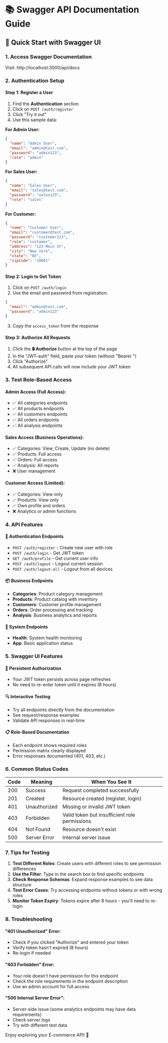 # 📚 Swagger API Documentation Guide

## 🚀 Quick Start with Swagger UI

### 1. **Access Swagger Documentation**
Visit: http://localhost:3000/api/docs

### 2. **Authentication Setup**

#### Step 1: Register a User
1. Find the **Authentication** section
2. Click on `POST /auth/register`
3. Click "Try it out"
4. Use this sample data:

**For Admin User:**
```json
{
  "name": "Admin User",
  "email": "admin@test.com", 
  "password": "admin123",
  "role": "admin"
}
```

**For Sales User:**
```json
{
  "name": "Sales User",
  "email": "sales@test.com",
  "password": "sales123", 
  "role": "sales"
}
```

**For Customer:**
```json
{
  "name": "Customer User",
  "email": "customer@test.com",
  "password": "customer123",
  "role": "customer",
  "address": "123 Main St",
  "city": "New York",
  "state": "NY",
  "zipCode": "10001"
}
```

#### Step 2: Login to Get Token
1. Click on `POST /auth/login`
2. Use the email and password from registration:
```json
{
  "email": "admin@test.com",
  "password": "admin123"
}
```
3. Copy the `access_token` from the response

#### Step 3: Authorize All Requests
1. Click the **🔒 Authorize** button at the top of the page
2. In the "JWT-auth" field, paste your token (without "Bearer ")
3. Click "Authorize"
4. All subsequent API calls will now include your JWT token

### 3. **Test Role-Based Access**

#### Admin Access (Full Access):
- ✅ All categories endpoints
- ✅ All products endpoints  
- ✅ All customers endpoints
- ✅ All orders endpoints
- ✅ All analysis endpoints

#### Sales Access (Business Operations):
- ✅ Categories: View, Create, Update (no delete)
- ✅ Products: Full access
- ✅ Orders: Full access  
- ✅ Analysis: All reports
- ❌ User management

#### Customer Access (Limited):
- ✅ Categories: View only
- ✅ Products: View only
- ✅ Own profile and orders
- ❌ Analytics or admin functions

### 4. **API Features**

#### 🔐 **Authentication Endpoints**
- `POST /auth/register` - Create new user with role
- `POST /auth/login` - Get JWT token
- `GET /auth/profile` - Get current user info
- `POST /auth/logout` - Logout current session
- `POST /auth/logout-all` - Logout from all devices

#### 📦 **Business Endpoints**
- **Categories**: Product category management
- **Products**: Product catalog with inventory
- **Customers**: Customer profile management
- **Orders**: Order processing and tracking
- **Analysis**: Business analytics and reports

#### 🏥 **System Endpoints**  
- **Health**: System health monitoring
- **App**: Basic application status

### 5. **Swagger UI Features**

#### 🔄 **Persistent Authorization**
- Your JWT token persists across page refreshes
- No need to re-enter token until it expires (8 hours)

#### 🔍 **Interactive Testing**
- Try all endpoints directly from the documentation
- See request/response examples
- Validate API responses in real-time

#### 📋 **Role-Based Documentation**
- Each endpoint shows required roles
- Permission matrix clearly displayed
- Error responses documented (401, 403, etc.)

### 6. **Common Status Codes**

| Code | Meaning | When You See It |
|------|---------|----------------|
| 200  | Success | Request completed successfully |
| 201  | Created | Resource created (register, login) |
| 401  | Unauthorized | Missing or invalid JWT token |
| 403  | Forbidden | Valid token but insufficient role permissions |
| 404  | Not Found | Resource doesn't exist |
| 500  | Server Error | Internal server issue |

### 7. **Tips for Testing**

1. **Test Different Roles**: Create users with different roles to see permission differences
2. **Use the Filter**: Type in the search box to find specific endpoints
3. **Check Response Schemas**: Expand response examples to see data structure
4. **Test Error Cases**: Try accessing endpoints without tokens or with wrong roles
5. **Monitor Token Expiry**: Tokens expire after 8 hours - you'll need to re-login

### 8. **Troubleshooting**

#### "401 Unauthorized" Error:
- Check if you clicked "Authorize" and entered your token
- Verify token hasn't expired (8 hours)
- Re-login if needed

#### "403 Forbidden" Error:  
- Your role doesn't have permission for this endpoint
- Check the role requirements in the endpoint description
- Use an admin account for full access

#### "500 Internal Server Error":
- Server-side issue (some analytics endpoints may have data requirements)
- Check server logs
- Try with different test data

Enjoy exploring your E-commerce API! 🎉